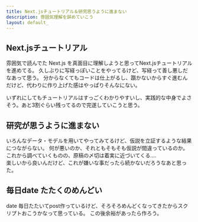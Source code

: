 ```yaml
---
title: Next.jsチュートリアル＆研究思うように進まない
description: 雰囲気理解を辞めていこう
layout: default_
---
```


## Next.jsチュートリアル
雰囲気で読んでた Next.js を真面目に理解しようと思ってNext.jsチュートリアルを進めてる。
久しぶりに写経っぽいことをやってるけど、写経って善し悪しだなあって思う。
分からなくてもコードは仕上がるし、躓かないからすぐ進むんだけど、代わりに作り上げた感はやっぱりそんなにない。

いずれにしてもチュートリアルはすっごくわかりやすいし、実践的な中身でよさそう。あと3割ぐらい残ってるので完遂していこうと思う。

## 研究が思うように進まない
いろんなデータ・モデルを用いてやってみてるけど、仮説を立証するような結果につながらない。
何が悪いのか、それともそもそも仮説が間違っているのか。これから調べていくものの、原稿の〆切は着実に近づいてくる....  
楽しいから良いんだけど、これが嫌いな事だったら続かないだろうなあと思った。

## 毎日date たたくのめんどい
date 毎日たたいてpost作っているけど、そろそろめんどくなってきたからスクリプトおこうかなって思っている。
この後余裕があったら作ろう。
